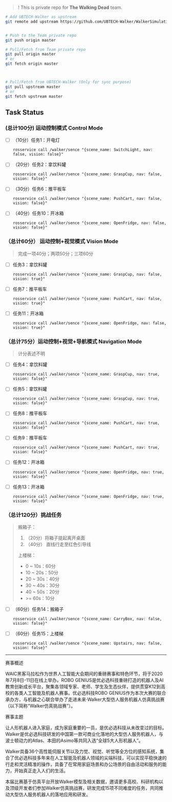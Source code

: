 > ! This is private repo for **The Walking Dead** team.

```bash
# Add UBTECH-Walker as upstream
git remote add upstream https://github.com/UBTECH-Walker/WalkerSimulationFor2020WAIC.git


# Push to the Team private repo
git push origin master

# Pull/Fetch from Team private repo
git pull origin master
# or
git fetch origin master



# Pull/Fetch from UBTECH-Walker (Only for sync purpose)
git pull upstream master
# or
git fetch upstream master

```

## Task Status

### (总计100分) 运动控制模式 Control Mode
- [ ] （10分）任务1：开电灯 
    ```
    rosservice call /walker/sence "{scene_name: SwitchLight, nav: false, vision: false}"
    ```
- [ ] （20分）任务2：拿饮料罐 
    ```
    rosservice call /walker/sence "{scene_name: GraspCup, nav: false, vision: false}"
    ```
- [ ] （30分）任务6：推平板车
    ```
    rosservice call /walker/sence "{scene_name: PushCart, nav: false, vision: false}"
    ```
- [ ] （40分）任务10：开冰箱
    ```
    rosservice call /walker/sence "{scene_name: OpenFridge, nav: false, vision: false}"
    ```

### （总计60分） 运动控制+视觉模式 Vision Mode
> 完成一项40分；两项50分；三项60分
- [ ] 任务3：拿饮料罐
    ```
    rosservice call /walker/sence "{scene_name: GraspCup, nav: false, vision: true}"
    ```
- [ ] 任务7：推平板车
    ```
    rosservice call /walker/sence "{scene_name: PushCart, nav: false, vision: true}"
    ```
- [ ] 任务11：开冰箱 
    ```
    rosservice call /walker/sence "{scene_name: OpenFridge, nav: false, vision: true}"
    ```


### （总计75分）运动控制+视觉+导航模式 Navigation Mode
> 计分表述不明 
- [ ] 任务4：拿饮料罐
    ```
    rosservice call /walker/sence "{scene_name: GraspCup, nav: true, vision: false}"
    ```
- [ ] 任务5：拿饮料罐
    ```
    rosservice call /walker/sence "{scene_name: GraspCup, nav: true, vision: false}"
    ```
- [ ] 任务8：推平板车
    ```
    rosservice call /walker/sence "{scene_name: PushCart, nav: true, vision: false}"
    ```
- [ ] 任务9：推平板车
    ```
    rosservice call /walker/sence "{scene_name: PushCart, nav: true, vision: false}"
    ```
- [ ] 任务12：开冰箱
    ```
    rosservice call /walker/sence "{scene_name: OpenFridge, nav: true, vision: false}"
    ```
- [ ] 任务13：开冰箱
    ```
    rosservice call /walker/sence "{scene_name: OpenFridge, nav: true, vision: false}"
    ```


### （总计120分）挑战任务
> 搬箱子：
> 1. （20分）将箱子提起离开桌面
> 2. （40分） 直线行走至红色引导线
> 
> 上楼梯：
> -  0 ~ 10s：60分
> - 10 ~ 20s：50分
> - 20 ~ 30s：40分
> - 30 ~ 40s：30分
> - 40 ~ 50s：20分
> - \>= 60s：10分
> 

- [ ] （60分）任务14：搬箱子
    ```
    rosservice call /walker/sence "{scene_name: CarryBox, nav: false, vision: false}"
    ```
- [ ] （60分）任务15：上楼梯
    ```
    rosservice call /walker/sence "{scene_name: Upstairs, nav: false, vision: false}"
    ```

---


赛事概述 

WAIC黑客马拉松作为世界人工智能大会期间的重磅赛事和特色环节，将于2020年7月8日-11日在线上举办。ROBO GENIUS是优必选科技重磅打造的机器人及AI教育创新成长平台，聚集各领域专家、老师、学生及生态伙伴，提供贯穿K12到高校的各类人工智能及机器人赛事。优必选科技ROBO GENIUS作为本次大赛的联合承办方，与机器之心联合举办了走进未来·Walker大型仿人服务机器人仿真挑战赛（以下简称“Walker仿真挑战赛”）。  
  
赛事主题

让人形机器人进入家庭，成为家庭重要的一员，是优必选科技从未改变过的目标。Walker是优必选科技研发的中国第一款可商业化落地的大型仿人服务机器人，与波士顿动力的Atlas、本田的Asimo等共同入选“全球5大人形机器人”。

Walker具备36个高性能伺服关节以及力觉、视觉、听觉等全方位的感知系统，集合了优必选科技多年来在人工智能及机器人领域的尖端科技，可以实现平稳快速的行走和灵活精准的操作，具备了在常用家庭场景和办公场景的自由活动和服务的能力，开始真正走入人们的生活。

本届比赛基于仿真平台开放Walker模型及相关数据，邀请更多高校、科研机构以及顶级开发者们参加Walker仿真挑战赛，研发完成15项不同难度的任务，共同推动大型仿人服务机器人的落地应用和研发。
